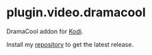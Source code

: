 # plugin.video.dramacool
DramaCool addon for [Kodi](https://kodi.tv/).

Install my [repository](https://github.com/groggyegg/repository.lime/archive/master.zip) to get the latest release.
